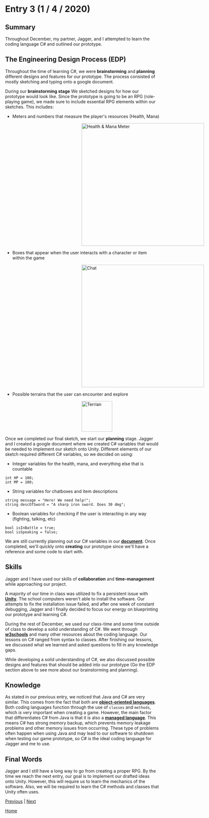 # Entry 3 (1 / 4 / 2020)



## Summary

Throughout December, my partner, Jagger, and I attempted to learn the coding language C# and outlined our prototype.

## The Engineering Design Process (EDP)

Throughout the time of learning C#, we were **brainstorming** and **planning** different designs and features for our prototype. The process consisted of mostly sketching and typing onto a google document.

During our **brainstorming stage** We sketched designs for how our prototype would look like. Since the prototype is going to be an RPG (role-playing game), we made sure to include essential RPG elements within our sketches. This includes:

- Meters and numbers that measure the player's resources (Health, Mana)

<img src="https://cdn.designbyhumans.com/product_images/p/104514.f56.652b5S7ay1Cm2MjUAAA-650x650-b-p.jpg"
     alt="Health & Mana Meter"
     style="margin-left: 250px; width: 400px" />

- Boxes that appear when the user interacts with a character or item within the game

<img src="http://i.imgur.com/Nj7OcbX.jpg"
     alt="Chat"
     style="margin-left: 250px; width: 400px" />

- Possible terrains that the user can encounter and explore

<img src="http://i.imgur.com/Q2BQ8zj.png"
     alt="Terrian"
     style="margin-left: 250px; width: 100px" />


Once we completed our final sketch, we start our **planning** stage. Jagger and I created a google document where we created C# variables that would be needed to implement our sketch onto Unity. Different elements of our sketch required different C# variables, so we decided on using:

- Integer variables for the health, mana, and everything else that is countable
 ```
 int HP = 100;
 int MP = 100;
 ```
- String variables for chatboxes and item descriptions
```
string message = "Hero! We need help!";
string descOfSword = "A sharp iron sword. Does 30 dmg";
```
- Boolean variables for checking if the user is interacting in any way (fighting, talking, etc)
```
bool isInBattle = true;
bool isSpeaking = false;
```

We are still currently planning out our C# variables in our [**document**](https://docs.google.com/document/d/18f9qcz2JyZ-BGMIxdP59HZ8n27FTovv30-qeWeXPChY/edit?usp=sharing "document"). Once completed, we'll quickly onto **creating** our prototype since we'll have a reference and some code to start with.

## Skills


Jagger and I have used our skills of **collaboration** and **time-management** while approaching our project.

A majority of our time in class was utilized to fix a persistent issue with [**Unity**](https://unity.com "Unity"). The school computers weren't able to install the software. Our attempts to fix the installation issue failed, and after one week of constant debugging, Jagger and I finally decided to focus our energy on blueprinting our prototype and learning C#.

During the rest of December, we used our class-time and some time outside of class to develop a solid understanding of C#. We went through [**w3schools**](https://www.w3schools.com/cs/ "w3schools") and many other resources about the coding language. Our lessons on C# ranged from syntax to classes. After finishing our lessons, we discussed what we learned and asked questions to fill in any knowledge gaps.

While developing a solid understanding of C#, we also discussed possible designs and features that should be added into our prototype (Go the EDP section above to see more about our brainstorming and planning).


## Knowledge

As stated in our previous entry, we noticed that Java and C# are very similar. This comes from the fact that both are  [**object-oriented languages**](https://www.upwork.com/hiring/development/object-oriented-programming/ "object-oriented languages"). Both coding languages function through the use of `classes` and `methods`, which is very important when creating a game. However, the main factor that differentiates C# from Java is that it is also a [**managed language**](https://docs.microsoft.com/en-us/dotnet/standard/managed-code "managed language"). This means C# has strong memory backup, which prevents memory leakage problems and other memory issues from occurring. These type of problems often happen when using Java and may lead to our software to shutdown when testing our game prototype, so C# is the ideal coding language for Jagger and me to use.

## Final Words

Jagger and I still have a long way to go from creating a proper RPG. By the time we reach the next entry, our goal is to implement our drafted ideas onto Unity. However, this will require us to learn the mechanics of the software. Also, we will be required to learn the C# methods and classes that Unity often uses.


[Previous](entry02.md) | [Next](entry04.md)

[Home](../README.md)
